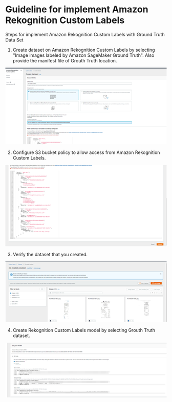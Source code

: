 # Guideline for implement Amazon Rekognition Custom Labels

Steps for implement Amazon Rekognition Custom Labels with Ground Truth Data Set

1. Create dataset on Amazon Rekognition Custom Labels by selecting "Image images labeled by Amazon SageMaker Ground Truth". Also provide the manifest file of Grouth Truth location.

![alt text](01_rekognition_ml_model_data_set_creation.png)

2. Configure S3 bucket policy to allow access from Amazon Rekognition Custom Labels.

![alt text](02_rekognition_ml_model_data_set_creation.png)

3. Verify the dataset that you created.

![alt text](03_rekognition_ml_model_data_set_creation.png)

4. Create Rekognition Custom Labels model by selecting Grouth Truth dataset.

![alt text](04_rekognition_ml_model_data_set_creation.png)
